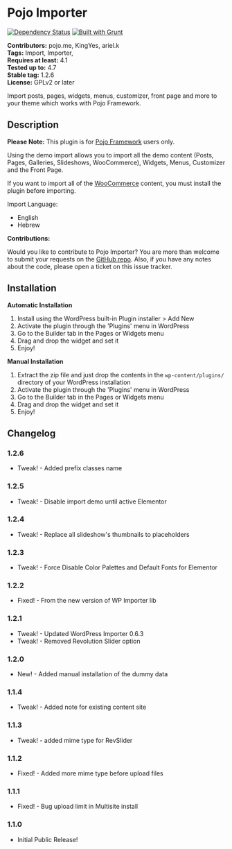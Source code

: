 # Pojo Importer #
[![Dependency Status](https://david-dm.org/pojome/pojo-importer/dev-status.svg)](https://david-dm.org/pojome/pojo-importer#info=devDependencies) [![Built with Grunt](https://cdn.gruntjs.com/builtwith.svg)](http://gruntjs.com/)

**Contributors:** pojo.me, KingYes, ariel.k  
**Tags:** Import, Importer,  
**Requires at least:** 4.1  
**Tested up to:** 4.7  
**Stable tag:** 1.2.6  
**License:** GPLv2 or later  

Import posts, pages, widgets, menus, customizer, front page and more to your theme which works with Pojo Framework.

## Description ##

**Please Note:** This plugin is for [Pojo Framework][1] users only.  

Using the demo import allows you to import all the demo content (Posts, Pages, Galleries, Slideshows, WooCommerce), Widgets, Menus, Customizer and the Front Page.

If you want to import all of the [WooCommerce][2] content, you must install the plugin before importing.

Import Language:

- English
- Hebrew

**Contributions:**

Would you like to contribute to Pojo Importer? You are more than welcome to submit your requests on the [GitHub repo][3]. Also, if you have any notes about the code, please open a ticket on this issue tracker.

 [1]: http://pojo.me/?utm_source=wp-repo&utm_medium=link&utm_campaign=imported
 [2]: https://wordpress.org/plugins/woocommerce/
 [3]: https://github.com/pojome/pojo-importer

## Installation ##

**Automatic Installation**

1. Install using the WordPress built-in Plugin installer > Add New
1. Activate the plugin through the 'Plugins' menu in WordPress
1. Go to the Builder tab in the Pages or Widgets menu
1. Drag and drop the widget and set it
1. Enjoy!

**Manual Installation**

1. Extract the zip file and just drop the contents in the <code>wp-content/plugins/</code> directory of your WordPress installation
1. Activate the plugin through the 'Plugins' menu in WordPress
1. Go to the Builder tab in the Pages or Widgets menu
1. Drag and drop the widget and set it
1. Enjoy!

## Changelog ##

### 1.2.6 ###
* Tweak! - Added prefix classes name

### 1.2.5 ###
* Tweak! - Disable import demo until active Elementor

### 1.2.4 ###
* Tweak! - Replace all slideshow's thumbnails to placeholders

### 1.2.3 ###
* Tweak! - Force Disable Color Palettes and Default Fonts for Elementor

### 1.2.2 ###
* Fixed! - From the new version of WP Importer lib

### 1.2.1 ###
* Tweak! - Updated WordPress Importer 0.6.3
* Tweak! - Removed Revolution Slider option

### 1.2.0 ###
* New! - Added manual installation of the dummy data

### 1.1.4 ###
* Tweak! - Added note for existing content site

### 1.1.3 ###
* Tweak! - added mime type for RevSlider

### 1.1.2 ###
* Fixed! - Added more mime type before upload files

### 1.1.1 ###
* Fixed! - Bug upload limit in Multisite install

### 1.1.0 ###
* Initial Public Release!
